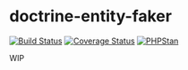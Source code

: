 # doctrine-entity-faker

[![Build Status](https://travis-ci.org/wavevision/doctrine-entity-faker.svg?branch=master)](https://travis-ci.org/wavevision/doctrine-entity-faker)
[![Coverage Status](https://coveralls.io/repos/github/wavevision/doctrine-entity-faker/badge.svg?branch=master)](https://coveralls.io/github/wavevision/doctrine-entity-faker?branch=master)
[![PHPStan](https://img.shields.io/badge/style-level%20max-brightgreen.svg?label=phpstan)](https://github.com/phpstan/phpstan)

WIP
